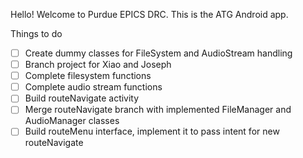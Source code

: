 Hello! Welcome to Purdue EPICS DRC. This is the ATG Android app.

Things to do

- [ ] Create dummy classes for FileSystem and AudioStream handling
- [ ] Branch project for Xiao and Joseph
- [ ] Complete filesystem functions
- [ ] Complete audio stream functions
- [ ] Build routeNavigate activity
- [ ] Merge routeNavigate branch with implemented FileManager and AudioManager classes
- [ ] Build routeMenu interface, implement it to pass intent for new routeNavigate
